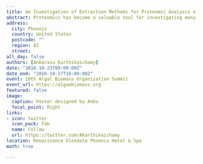 ```yaml
---
title: An Investigation of Extraction Methods for Proteomic Analysis of Nannochloropsis gaditana CCMP526
abstract: Proteomics has become a valuable tool for investigating many aspects of cell and organismal biology. However, a fundamental requirement for an accurate examination of the protein complement of cells is an efficient method for extracting the proteins. This study reports the evaluation of three protein extraction methods; TCA-Acetone, phenol, and TRIzol, on Microchloropsis gaditana CCMP526 for proteomic analysis. LC-MS/MS based proteomic analysis was performed for proteins obtained using the different methods and the effect of the different extraction methods was examined by abundance ratio. Sub-cellular localization of the identified proteins revealed no significant difference between the extraction methods. Protein yield was higher using the TCA-Acetone and phenol methods than with the TRIzol method. A comparative analysis of three extraction methods revealed that the TCA method was superior in terms of protein coverage and abundance. Further, it was interesting to note that each method revealed a unique set of proteins, reinstating the importance of using multiple protein extraction methods for comprehensive proteome coverage.
address:
  city: Phoenix
  country: United States
  postcode: ""
  region: AZ
  street: 
all_day: false
authors: [Anbarasu Karthikaichamy]
date: "2016-10-23T09:00:00Z"
date_end: "2016-10-27T16:00:00Z"
event: 10th Algal Biomass Organization Summit
event_url: https://algaebiomass.org
featured: false
image:
  caption: Poster designed by Anbu
  focal_point: Right
links:
- icon: twitter
  icon_pack: fab
  name: Follow
  url: https://twitter.com/AKarthikaichamy
location: Renaissance Glendale Phoenix Hotel & Spa
math: true

---
```

